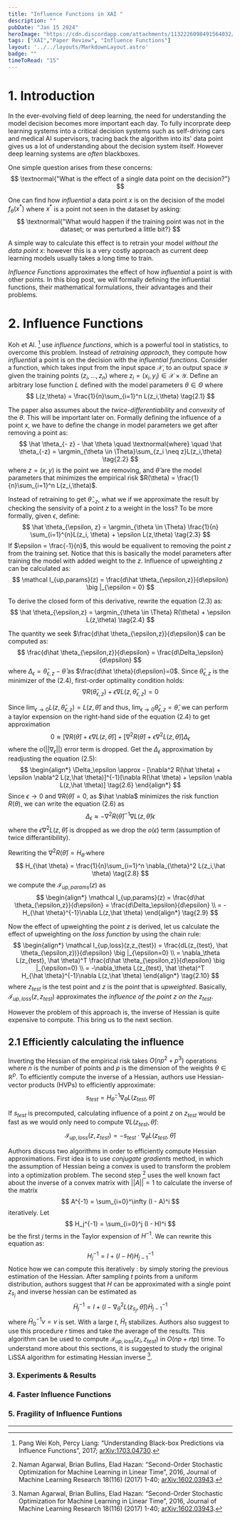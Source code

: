 ```yaml
---
title: "Influence Functions in XAI "
description: ""
pubDate: "Jan 15 2024"
heroImage: "https://cdn.discordapp.com/attachments/1132226098491564032/1197694763424567497/35418c4e-e91f-4a10-900f-8a8a6913cd3d.webp?ex=65bc332b&is=65a9be2b&hm=0fa9a45f43b72f289bfe2bf2ee7990150d6851f91984eccd05f9b23b23d70ff1&"
tags: ["XAI","Paper Review", "Influence Functions"]
layout: '../../layouts/MarkdownLayout.astro'
badge: ""
timeToRead: "15"
---
```


# 1. Introduction
In the ever-evolving field of deep learning, the need for understanding the model decision becomes more important each day. To fully incorprate deep learning systems into a critical decision systems such as self-driving cars and medical AI supervisors, tracing back the algorithm into its' data point gives us a lot of understanding about the decision system itself. However deep learning systems are *often* blackboxes. 

One simple question arises from these concerns:
$$
\textnormal{"What is the effect of a single data point on the decision?"}
$$

One can find how *influential* a data point $x$ is on the decision of the model $f_\theta(x^*)$ where $x^*$ is a point not seen in the dataset by asking:
$$
\textnormal{"What would happen if the training point was not in the dataset; or was perturbed a little bit?}
$$

A simple way to calculate this effect is to retrain your model *without the data point* $x$: however this is a very costly approach as current deep learning models usually takes a long time to train.

*Influence Functions* approximates the effect of how *influential* a point is with other points. In this blog post, we will formally defining the influential functions, their mathematical formulations, their advantages and their problems. 

# 2. Influence Functions
Koh et Al. [^1] use *influence functions*, which is a powerful tool in statistics, to overcome this problem. Instead of *retraining approach*, they compute how *influential* a point is on the decision with the *influential functions*. Consider a function, which takes input from the input space $\mathcal X$, to an output space $\mathcal Y$ given the training points $(z_i,...,z_n)$ where $z_i = (x_i,y_i) \in \mathcal X \times \mathcal Y$. Define an arbitrary lose function $L$ defined with the model parameters $\theta \in \Theta$ where
$$
L(z,\theta) = \frac{1}{n}\sum_{i=1}^n L(z_i,\theta) \tag{2.1}
$$

The paper also assumes about the *twice-differentiability* and *convexity* of the $\theta$. This will be important later on. Formally defining the influence of a point $x$, we have to define the change in model parameters we get after removing a point as:
$$
\hat \theta_{- z} - \hat \theta \quad \textnormal{where} \quad \hat \theta_{-z} = \argmin_{\theta \in \Theta}\sum_{z_i \neq z}L(z_i,\theta)  \tag{2.2}
$$
where $z = (x,y)$ is the point we are removing, and $\hat \theta$ are the model parameters that minimizes the empirical risk $R(\theta) = \frac{1}{n}\sum_{i=1}^n L(z_i,\theta)$.

Instead of retraining to get $\hat \theta_{-z}$, what we if we approximate the result by checking the sensivity of a point $z$ to a weight in the loss? To be more formally, given $\epsilon$, define:
$$
\hat \theta_{\epsilon, z} = \argmin_{\theta \in \Theta} \frac{1}{n} \sum_{i=1}^{n}L(z_i, \theta) + \epsilon L(z,\theta)  \tag{2.3}
$$
If $\epsilon = \frac{-1}{n}$, this would be equalivent to removing the point $z$ from the training set. Notice that this is basically the model parameters after training the model with added weight to the $z$. Influence of upweighting $z$ can be calculated as:
$$
\mathcal I_{up,params}(z) = \frac{d\hat \theta_{\epsilon,z}}{d\epsilon} \big |_{\epsilon = 0}
$$

To derive the closed form of this derivative, rewrite the equation (2.3) as:
$$
\hat \theta_{\epsilon,z} = \argmin_{\theta \in \Theta} R(\theta) + \epsilon L(z,\theta) \tag{2.4}
$$

The quantity we seek $\frac{d\hat \theta_{\epsilon,z}}{d\epsilon}$ can be computed as:
$$
\frac{d\hat \theta_{\epsilon,z}}{d\epsilon} = \frac{d\Delta_\epsilon}{d\epsilon}
$$
where $\Delta_\epsilon = \hat \theta_{\epsilon,z} - \hat \theta$ as $\frac{d\hat \theta}{d\epsilon}=0$. Since $\hat \theta_{\epsilon,z}$ is the minimizer of the (2.4), first-order optimality condition holds:
$$
\nabla R(\hat \theta_{\epsilon, z}) + \epsilon \nabla L(z,\hat \theta_{\epsilon,z}) = 0
$$

Since $\lim_{\epsilon \rightarrow 0} L(z, \hat \theta_{\epsilon,z}) = L(z, \hat \theta)$ and thus, $\lim_{\epsilon \rightarrow 0} \hat \theta_{\epsilon,z} =  \hat \theta$, we can perform a taylor expension on the right-hand side of the equation $(2.4)$ to get approximation
$$
0 \approx [\nabla R(\hat \theta) + \epsilon \nabla L(z,\hat \theta)] + [\nabla^2 R(\hat \theta) + \epsilon \nabla^2 L(z,\hat \theta)] \Delta_\epsilon \tag{2.5}
$$
where the $o(||\nabla_\epsilon||)$ error term is dropped. Get the $\Delta_\epsilon$ approximation by readjusting the equation $(2.5)$:
$$
\begin{align*}
\Delta_\epsilon \approx - [\nabla^2 R(\hat \theta) + \epsilon \nabla^2 L(z,\hat \theta)]^{-1}[\nabla R(\hat \theta) + \epsilon \nabla L(z,\hat \theta)] \tag{2.6}
\end{align*}
$$
Since $\epsilon \rightarrow 0$ and $\nabla R(\hat \theta) = 0$, as $\hat \nabla$ minimizes the risk function $R(\theta)$, we can write the equation $(2.6)$ as 
$$
\Delta_\epsilon \approx -\nabla^2 R(\hat \theta)^{-1} \nabla L(z,\hat \theta)\epsilon \tag{2.7}
$$
where the $\epsilon \nabla^2 L(z,\hat \theta)$ is dropped as we drop the $o(\epsilon)$ term (assumption of twice differantibility).

Rewriting the $\nabla^2 R(\hat \theta) = H_{\hat \theta}$ where
$$
H_{\hat \theta} = \frac{1}{n}\sum_{i=1}^n \nabla_{\theta}^2 L(z_i,\hat \theta) \tag{2.8}
$$
we compute the $\mathcal I_{up,params}(z)$ as
$$
\begin{align*}
\mathcal I_{up,params}(z) = \frac{d\hat \theta_{\epsilon,z}}{d\epsilon} = \frac{d\Delta_\epsilon}{d\epsilon} \\
= -H_{\hat \theta}^{-1}\nabla L(z,\hat \theta)
\end{align*} \tag{2.9}
$$

Now the effect of upweighting the point $z$ is derived, let us calculate the effect of upweighting on the *loss function* by using the chain rule:
$$
\begin{align*}
\mathcal I_{up,loss}(z,z_{test}) = \frac{dL(z_{test}, \hat \theta_{\epsilon,z})}{d\epsilon} \big |_{\epsilon=0} \\
= \nabla_\theta L(z_{test}, \hat \theta)^T \frac{d\hat \theta_{\epsilon,z}}{d\epsilon} \big |_{\epsilon=0} \\
= -\nabla_\theta L(z_{test}, \hat \theta)^T H_{\hat \theta}^{-1}\nabla L(z,\hat \theta)
\end{align*} \tag{2.10}
$$
where ${z_{test}}$ is the test point and $z$ is the point that is *upweighted*. Basically, $\mathcal I_{up,loss}(z,z_{test})$ approximates the *influence of the point* $z$ *on the* $z_{test}$.

However the problem of this approach is, the inverse of Hessian is quite expensive to compute. This bring us to the next section.

## 2.1 Efficiently calculating the influence

Inverting the Hessian of the empirical risk takes $O(np^2 + p^3)$ operations where $n$ is the number of points and $p$ is the dimension of the weights $\theta \in \mathbb R^p$. To efficiently compute the inverse of a Hessian, authors use Hessian-vector products (HVPs) to efficiently approximate:
$$
s_{test} = H_{\hat \theta}^{-1} \nabla_\theta L(z_{test}, \hat \theta)
$$

If $s_{test}$ is precomputed, calculating influence of a point $z$ on $z_{test}$ would be fast as we would only need to compute $\nabla L(z_{test},\hat \theta)$:
$$
\mathcal I_{up,loss}(z,z_{test}) = -s_{test} \cdot \nabla_\theta L(z_{test},\hat \theta)
$$

Authors discuss two algorithms in order to efficiently compute Hessian approximations. First idea is to use *conjugate gradients* method, in which the assumption of Hessian being a convex is used to transform the problem into a optimization problem. The second step [^4] uses the well known fact about the inverse of a convex matrix with $||A|| = 1$ to calculate the inverse of the matrix
$$
A^{-1} = \sum_{i=0}^\infty (I - A)^i
$$
iteratively. Let 
$$
H_j^{-1} = \sum_{i=0}^j (I - H)^i
$$
be the first $j$ terms in the Taylor expension of $H^{-1}$. We can rewrite this equation as:
$$
H_j^{-1} = I + (I - H)H_{j-1}^{-1}
$$
Notice how we can compute this iteratively : by simply storing the previous estimation of the Hessian. After sampling $t$ points from a uniform distribution, authors suggest that $H$ can be approximated with a single point $z_{s_j}$ and inverse hessian can be estimated as
$$
\tilde H_j^{-1} = I + (I - \nabla_{\theta}^2 L(z_{s_j},\hat \theta))\tilde H_{j-1}^{-1}
$$
where $\tilde H_0^{-1}v = v$ is set. With a large $t$, $\tilde H_t$ stabilizes. Authors also suggest to use this procedure $r$ times and take the average of the results. This algorithm can be used to compute $\mathcal I_{up,loss}(z_i,z_{test})$ in $O(np + rtp)$ time. To understand more about this sections, it is suggested to study the original LiSSA algorithm for estimating Hessian inverse [^4].

### 3. Experiments & Results

### 4. Faster Influence Functions

### 5. Fragility of Influence Funtions

---

[^1]: Pang Wei Koh, Percy Liang: “Understanding Black-box Predictions via Influence Functions”, 2017; <a href='http://arxiv.org/abs/1703.04730'>arXiv:1703.04730</a>.

[^2]: Naman Agarwal, Brian Bullins, Elad Hazan: “Second-Order Stochastic Optimization for Machine Learning in Linear Time”, 2016, Journal of Machine Learning Research 18(116) (2017) 1-40; <a href='http://arxiv.org/abs/1602.03943'>arXiv:1602.03943</a>.

[^3]: Han Guo, Nazneen Fatema Rajani, Peter Hase, Mohit Bansal, Caiming Xiong: “FastIF: Scalable Influence Functions for Efficient Model Interpretation and Debugging”, 2020; <a href='http://arxiv.org/abs/2012.15781'>arXiv:2012.15781</a>.

[^4]: Naman Agarwal, Brian Bullins, Elad Hazan: “Second-Order Stochastic Optimization for Machine Learning in Linear Time”, 2016, Journal of Machine Learning Research 18(116) (2017) 1-40; <a href='http://arxiv.org/abs/1602.03943'>arXiv:1602.03943</a>.